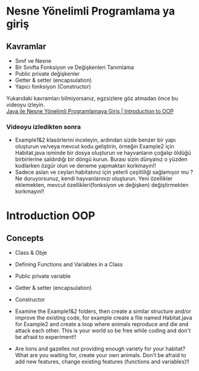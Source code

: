 # Nesne Yönelimli Programlama ya giriş

## Kavramlar
- Sınıf ve Nesne
- Bir Sınıfta Fonksiyon ve Değişkenleri Tanımlama
- Public private değişkenler
- Getter & setter (encapsulation)
- Yapıcı fonksiyon (Constructor)

Yukarıdaki kavramları bilmiyorsanız, egzsizlere göz atmadan önce bu videoyu izleyin. </br>
[Java ile Nesne Yönelimli Programlamaya Giriş | Introduction to OOP](https://www.youtube.com/watch?v=5vhpTxv2CTQ)

### Videoyu izledikten sonra
- Example1&2 klasörlerini inceleyin, ardından sizde benzer bir yapı oluşturun ve/veya mevcut kodu geliştirin, örneğin Example2 için Habitat.java isminde bir dosya oluşturun ve hayvanların çoğalıp öldüğü birbirlerine saldırdığı bir döngü kurun. Burası sizin dünyanız o yüzden kodlarken özgür olun ve deneme yapmaktan korkmayın!!
- Sadece aslan ve ceylan habitatınız için yeterli çeşitliliği sağlamıyor mu ? Ne duruyorsunuz, kendi hayvanlarınızı oluşturun. Yeni özellikler eklemekten, mevcut özellikleri(fonksiyon ve değişken) değiştirmekten korkmayın!!


# Introduction OOP

## Concepts
- Class & Obje
- Defining Functions and Variables in a Class
- Public private variable
- Getter & setter (encapsulation)
- Constructor


- Examine the Example1&2 folders, then create a similar structure and/or improve the existing code, for example create a file named Habitat.java for Example2 and create a loop where animals reproduce and die and attack each other. This is your world so be free while coding and don't be afraid to experiment!!
- Are lions and gazelles not providing enough variety for your habitat? What are you waiting for, create your own animals. Don't be afraid to add new features, change existing features (functions and variables)!!




